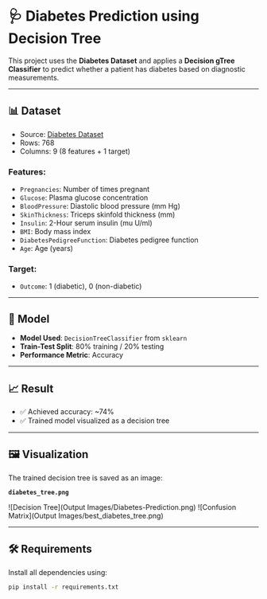 # 🩺 Diabetes Prediction using Decision Tree

This project uses the **Diabetes Dataset** and applies a **Decision gTree Classifier** to predict whether a patient has diabetes based on diagnostic measurements.

---

## 📊 Dataset

- Source: [Diabetes Dataset](https://github.com/Bhavya-Mistry/ML/blob/main/DecisionTree/Diabetes-Prediction/Dataset/diabetess.csv)
- Rows: 768
- Columns: 9 (8 features + 1 target)

### Features:
- `Pregnancies`: Number of times pregnant
- `Glucose`: Plasma glucose concentration
- `BloodPressure`: Diastolic blood pressure (mm Hg)
- `SkinThickness`: Triceps skinfold thickness (mm)
- `Insulin`: 2-Hour serum insulin (mu U/ml)
- `BMI`: Body mass index
- `DiabetesPedigreeFunction`: Diabetes pedigree function
- `Age`: Age (years)

### Target:
- `Outcome`: 1 (diabetic), 0 (non-diabetic)

---

## 🧠 Model

- **Model Used**: `DecisionTreeClassifier` from `sklearn`
- **Train-Test Split**: 80% training / 20% testing
- **Performance Metric**: Accuracy

---

## 📈 Result

- ✅ Achieved accuracy: ~74% 
- ✅ Trained model visualized as a decision tree

---

## 🖼️ Visualization

The trained decision tree is saved as an image:

**`diabetes_tree.png`**

![Decision Tree](Output Images/Diabetes-Prediction.png)
![Confusion Matrix](Output Images/best_diabetes_tree.png)


---

## 🛠️ Requirements

Install all dependencies using:

```bash
pip install -r requirements.txt
